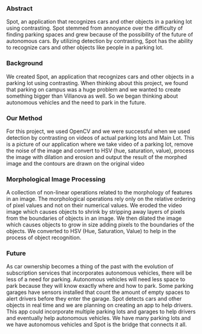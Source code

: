 ### Abstract
Spot, an application that recognizes cars and other objects in a parking lot using contrasting.  Spot stemmed from annoyance over the difficulty of finding parking spaces and grew because of the possibility of the future of autonomous cars.  By utilizing detection by contrasting, Spot has the ability to recognize cars and other objects like people in a parking lot.   

### Background
We created Spot, an application that recognizes cars and other objects in a parking lot using contrasting.  When thinking about this project, we found that parking on campus was a huge problem and we wanted to create something bigger than Villanova as well.  So we began thinking about autonomous vehicles and the need to park in the future.  

### Our Method
For this project, we used OpenCV and we were successful when we used detection by contrasting on videos of actual parking lots and Main Lot.  This is a picture of our application where we take video of a parking lot, remove the noise of the image and convert to HSV (hue, saturation, value), process the image with dilation and erosion and output the result of the morphed image and the contours are drawn on the original video

### Morphological Image Processing
A collection of non-linear operations related to the morphology of features in an image.  The morphological operations rely only on the relative ordering of pixel values and not on their numerical values.  We eroded the video image which causes objects to shrink by stripping away layers of pixels from the boundaries of objects in an image.  We then dilated the image which causes objects to grow in size adding pixels to the boundaries of the objects.  We converted to HSV (Hue, Saturation, Value) to help in the process of object recognition.  

### Future
As car ownership becomes a thing of the past with the evolution of subscription services that incorporates autonomous vehicles, there will be less of a need for parking.  Autonomous vehicles will need less space to park because they will know exactly where and how to park.  Some parking garages have sensors installed that count the amount of empty spaces to alert drivers before they enter the garage.  Spot detects cars and other objects in real time and we are planning on creating an app to help drivers.  This app could incorporate multiple parking lots and garages to help drivers and eventually help autonomous vehicles.  We have many parking lots and we have autonomous vehicles and Spot is the bridge that connects it all.
